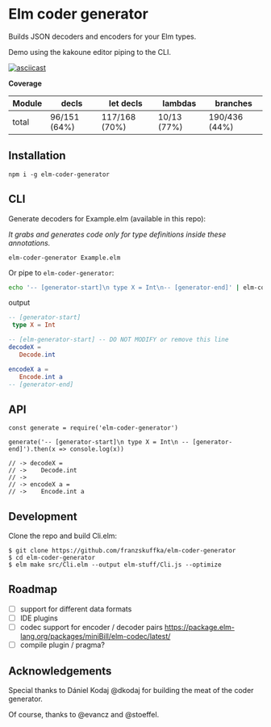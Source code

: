 # Elm coder generator

Builds JSON decoders and encoders for your Elm types.

Demo using the kakoune editor piping to the CLI.

[![asciicast](https://asciinema.org/a/nZnhdNtLGU33OZ8gbHo3VM5jc.svg)](https://asciinema.org/a/nZnhdNtLGU33OZ8gbHo3VM5jc)


**Coverage**

|Module         | decls        | let decls     | lambdas     | branches      |
|---------------|--------------|---------------|-------------|---------------|
|total          | 96/151 (64%) | 117/168 (70%) | 10/13 (77%) | 190/436 (44%) |

## Installation
```
npm i -g elm-coder-generator
```


## CLI
Generate decoders for Example.elm (available in this repo):

*It grabs and generates code only for type definitions inside these annotations.*

```
elm-coder-generator Example.elm
```

Or pipe to `elm-coder-generator`:
```sh
echo '-- [generator-start]\n type X = Int\n-- [generator-end]' | elm-coder-generator 
```
output
```elm
-- [generator-start]
 type X = Int

-- [elm-generator-start] -- DO NOT MODIFY or remove this line
decodeX =
   Decode.int

encodeX a =
   Encode.int a 
-- [generator-end]
```

## API
```
const generate = require('elm-coder-generator')

generate('-- [generator-start]\n type X = Int\n -- [generator-end]').then(x => console.log(x))

// -> decodeX =
// ->    Decode.int
// -> 
// -> encodeX a =
// ->    Encode.int a
```

## Development

Clone the repo and build Cli.elm:

```
$ git clone https://github.com/franzskuffka/elm-coder-generator
$ cd elm-coder-generator
$ elm make src/Cli.elm --output elm-stuff/Cli.js --optimize
```

## Roadmap
- [ ] support for different data formats
- [ ] IDE plugins
- [ ] codec support for encoder / decoder pairs https://package.elm-lang.org/packages/miniBill/elm-codec/latest/
- [ ] compile plugin / pragma?

## Acknowledgements
Special thanks to Dániel Kodaj @dkodaj for building the meat of the coder generator.

Of course, thanks to @evancz and @stoeffel.

